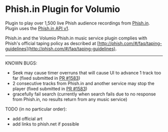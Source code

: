 # Phish.in Plugin for Volumio

Plugin to play over 1,500 live Phish audience recordings from [Phish.in](http://phish.in).  Plugin uses the [Phish.in API v1](http://phish.in/api-docs).

Phish.in and the Volumio Phish.in music service plugin complies with Phish's official taping policy as described at [http://phish.com/#/faq/taping-guidelines](http://phish.com/#/faq/taping-guidelines).



---

KNOWN BUGS:
- Seek may cause timer overruns that will cause UI to advance 1 track too far (fixed submitted in [PR #1583](https://github.com/volumio/Volumio2/pull/1583))
- 2 consecutive tracks from Phish.in and another service may stop the player  (fixed submitted in [PR #1583](https://github.com/volumio/Volumio2/pull/1583))
- gracefully fail search (currently when search fails due to no response from Phish.in, no results return from any music service)
 
TODO (in no particular order):
- add official art
- add links to phish.net if possible
